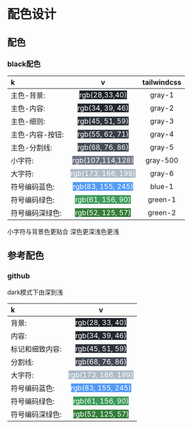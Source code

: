 # 配色设计

## 配色


### black配色
| k               |                                         v                                         | tailwindcss |
| :-------------- | :-------------------------------------------------------------------------------: | :---------: |
| 主色-背景:      |      <font style="background:rgb(28,33,40);color:white">rgb(28,33,40)</font>      |   gray-1    |
| 主色-内容:      |    <font style="background:rgb(34, 39, 46);color:white">rgb(34, 39, 46)</font>    |   gray-2    |
| 主色-细则:      |    <font style="background:rgb(45, 51, 59);color:white">rgb(45, 51, 59)</font>    |   gray-3    |
| 主色-内容-按钮: |    <font style="background:rgb(55, 62, 71);color:white">rgb(55, 62, 71)</font>    |   gray-4    |
| 主色-分割线:    |    <font style="background:rgb(68, 76, 86);color:white">rgb(68, 76, 86)</font>    |   gray-5    |
| 小字符:         | <font style="background:rgb(107 ,114,128);color:white">rgb(107,114,128)</font> |  gray-500   |
| 大字符:         | <font style="background:rgb(173, 186, 199);color:white">rgb(173, 186, 199)</font> |   gray-6    |
| 符号编码蓝色:   |  <font style="background:rgb(83, 155, 245);color:white">rgb(83, 155, 245)</font>  |   blue-1    |
| 符号编码绿色:   |   <font style="background:rgb(61, 156, 90);color:white">rgb(61, 156, 90)</font>   |   green-1   |
| 符号编码深绿色: |   <font style="background:rgb(52, 125, 57);color:white">rgb(52, 125, 57)</font>   |   green-2   |

小字符与背景色更贴合 深色更深浅色更浅

## 参考配色
### github
dark模式下由深到浅

| k               |                                         v                                          |
| :-------------- | :--------------------------------------------------------------------------------: |
| 背景:           |    <font style="background: rgb(28, 33, 40);color:white">rgb(28, 33, 40)</font>    |
| 内容:           |    <font style="background: rgb(34, 39, 46);color:white">rgb(34, 39, 46)</font>    |
| 标记和细致内容: |    <font style="background: rgb(45, 51, 59);color:white">rgb(45, 51, 59)</font>    |
| 分割线:         |    <font style="background: rgb(68, 76, 86);color:white">rgb(68, 76, 86)</font>    |
| 大字符:         | <font style="background: rgb(173, 186, 199);color:white">rgb(173, 186, 199)</font> |
| 符号编码蓝色:   |  <font style="background: rgb(83, 155, 245);color:white">rgb(83, 155, 245)</font>  |
| 符号编码绿色:   |   <font style="background: rgb(61, 156, 90);color:white">rgb(61, 156, 90)</font>   |
| 符号编码深绿色: |   <font style="background: rgb(52, 125, 57);color:white">rgb(52, 125, 57)</font>   |




